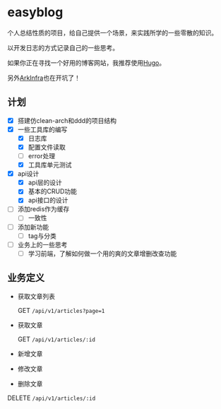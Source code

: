 # easyblog

个人总结性质的项目，给自己提供一个场景，来实践所学的一些零散的知识。

以开发日志的方式记录自己的一些思考。

如果你正在寻找一个好用的博客网站，我推荐使用[Hugo](https://github.com/gohugoio/hugo)。

另外[ArkInfra]()也在开坑了！

## 计划

- [x] 搭建仿clean-arch和ddd的项目结构
- [x] 一些工具库的编写
  - [x] 日志库
  - [x] 配置文件读取
  - [ ] error处理
  - [x] 工具库单元测试
- [x] api设计
  - [x] api层的设计
  - [x] 基本的CRUD功能
  - [x] api接口的设计
- [ ] 添加redis作为缓存
  - [ ] 一致性
- [ ] 添加新功能
  - [ ] tag与分类
- [ ] 业务上的一些思考
  - [ ] 学习前端，了解如何做一个用的爽的文章增删改查功能

## 业务定义

- 获取文章列表

  GET `/api/v1/articles?page=1`

- 获取文章

  GET `/api/v1/articles/:id`

- 新增文章

- 修改文章

- 删除文章

DELETE `/api/v1/articles/:id`
